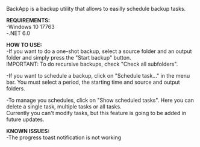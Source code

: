 BackApp is a backup utility that allows to easilly schedule backup tasks.

<b>REQUIREMENTS:</b><br>
-Windows 10 17763<br>
-.NET 6.0

<b>HOW TO USE:</b><br>
-If you want to do a one-shot backup, select a source folder and an output folder and simply press the "Start backup" button.<br>
IMPORTANT: To do recursive backups, check "Check all subfolders".

-If you want to schedule a backup, click on "Schedule task..." in the menu bar. You must select a period, the starting time and source and output folders.

-To manage you schedules, click on "Show scheduled tasks". Here you can delete a single task, multiple tasks or all tasks.<br> 
Currently you can't modify tasks, but this feature is going to be added in future updates.

<b>KNOWN ISSUES:</b><br>
-The progress toast notification is not working

